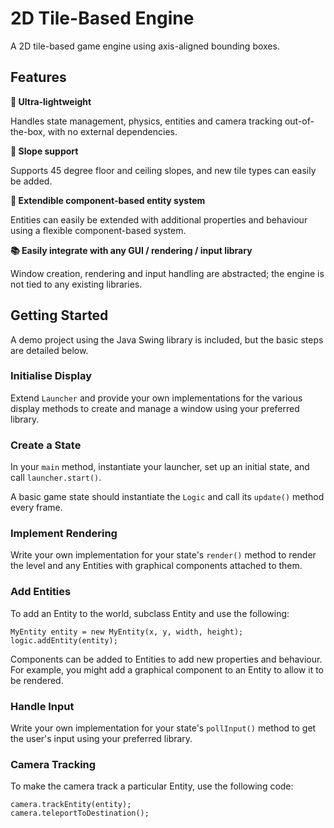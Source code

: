 # 2D Tile-Based Engine

A 2D tile-based game engine using axis-aligned bounding boxes.

## Features

**:balloon: Ultra-lightweight**

Handles state management, physics, entities and camera tracking out-of-the-box,
with no external dependencies.
 
**:mount_fuji: Slope support**

Supports 45 degree floor and ceiling slopes, and new tile types can easily be
added.

**:electric_plug: Extendible component-based entity system**

Entities can easily be extended with additional properties and behaviour using a
flexible component-based system.

**:books: Easily integrate with any GUI / rendering / input library**

Window creation, rendering and input handling are abstracted; the engine is not
tied to any existing libraries.

## Getting Started

A demo project using the Java Swing library is included, but the basic steps are
detailed below.

### Initialise Display

Extend `Launcher` and provide your own implementations for the various
display methods to create and manage a window using your preferred library.

### Create a State

In your `main` method, instantiate your launcher, set up an initial state,
and call `launcher.start()`.

A basic game state should instantiate the `Logic` and call its `update()`
method every frame.

### Implement Rendering

Write your own implementation for your state's `render()` method to render
the level and any Entities with graphical components attached to them.

### Add Entities

To add an Entity to the world, subclass Entity and use the following:

    MyEntity entity = new MyEntity(x, y, width, height);
    logic.addEntity(entity);

Components can be added to Entities to add new properties and behaviour. For
example, you might add a graphical component to an Entity to allow it to be
rendered.

### Handle Input

Write your own implementation for your state's `pollInput()` method to get
the user's input using your preferred library.

### Camera Tracking

To make the camera track a particular Entity, use the following code:

    camera.trackEntity(entity);
    camera.teleportToDestination();
